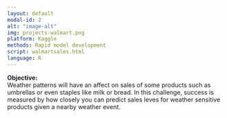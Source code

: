 ```yaml
---
layout: default
modal-id: 2
alt: "image-alt"
img: projects-walmart.png
platform: Kaggle
methods: Rapid model development
script: walmartsales.html
language: R
---
```


<b>Objective: </b>  
Weather patterns will have an affect on sales of some products such as umbrellas or even staples like milk or bread. In this challenge, success is measured by how closely you can predict sales leves for weather sensitive products given a nearby weather event. 